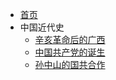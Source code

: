 - [首页](index.md)
- 中国近代史
  - [辛亥革命后的广西](中国近代史/辛亥革命后的广西.md)
  - [中国共产党的诞生](中国近代史/中国共产党的诞生.md)
  - [孙中山的国共合作](中国近代史/孙中山的国共合作.md)
